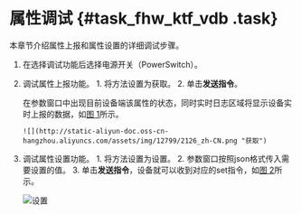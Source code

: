 # 属性调试 {#task_fhw_ktf_vdb .task}

本章节介绍属性上报和属性设置的详细调试步骤。

1.   在选择调试功能后选择电源开关（PowerSwitch）。 
2.   调试属性上报功能。 
    1.   将方法设置为获取。 
    2.   单击**发送指令**。 

        在参数窗口中出现目前设备端该属性的状态，同时实时日志区域将显示设备实时上报的数据，如[图 1](#fig_nqb_rdj_vdb)所示。

         ![](http://static-aliyun-doc.oss-cn-hangzhou.aliyuncs.com/assets/img/12799/2126_zh-CN.png "获取") 

3.   调试属性设置功能。 
    1.   将方法设置为设置。 
    2.   参数窗口按照json格式传入需要设置的值。 
    3.   单击**发送指令**，设备就可以收到对应的set指令，如[图 2](#fig_cbn_rdj_vdb)所示。 

        ![](http://static-aliyun-doc.oss-cn-hangzhou.aliyuncs.com/assets/img/12799/2127_zh-CN.png "设置")


